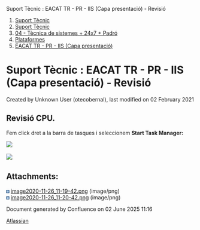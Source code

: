 Suport Tècnic : EACAT TR - PR - IIS (Capa presentació) - Revisió  

1.  [Suport Tècnic](index.html)
2.  [Suport Tècnic](13893782.html)
3.  [04 - Tècnica de sistemes + 24x7 + Padró](26313202.html)
4.  [Plataformes](Plataformes_41520520.html)
5.  [EACAT TR - PR - IIS (Capa presentació)](41520690.html)

Suport Tècnic : EACAT TR - PR - IIS (Capa presentació) - Revisió
================================================================

Created by Unknown User (otecobernal), last modified on 02 February 2021

Revisió CPU.
------------

  

Fem click dret a la barra de tasques i seleccionem **Start Task Manager:**

![](attachments/41520694/41520716.png)

![](attachments/41520694/41520717.png)

Attachments:
------------

![](images/icons/bullet_blue.gif) [image2020-11-26\_11-19-42.png](attachments/41520694/41520716.png) (image/png)  
![](images/icons/bullet_blue.gif) [image2020-11-26\_11-20-42.png](attachments/41520694/41520717.png) (image/png)  

Document generated by Confluence on 02 June 2025 11:16

[Atlassian](http://www.atlassian.com/)